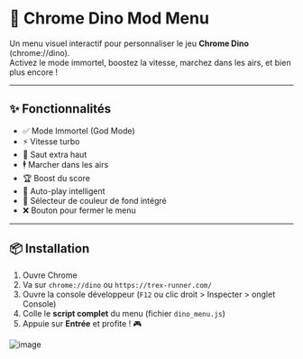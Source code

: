 # 🦖 Chrome Dino Mod Menu

Un menu visuel interactif pour personnaliser le jeu **Chrome Dino** (chrome://dino).  
Activez le mode immortel, boostez la vitesse, marchez dans les airs, et bien plus encore !

---

## ✨ Fonctionnalités

- ✅ Mode Immortel (God Mode)
- ⚡ Vitesse turbo
- 🚀 Saut extra haut
- 🕴️ Marcher dans les airs
- 🏆 Boost du score
- 🤖 Auto-play intelligent
- 🎨 Sélecteur de couleur de fond intégré
- ❌ Bouton pour fermer le menu

---

## 📦 Installation

1. Ouvre Chrome
2. Va sur `chrome://dino` ou `https://trex-runner.com/`
3. Ouvre la console développeur (`F12` ou clic droit > Inspecter > onglet Console)
4. Colle le **script complet** du menu (fichier `dino_menu.js`)
5. Appuie sur **Entrée** et profite ! 🎮

![image](https://github.com/user-attachments/assets/29cc8898-88a6-4e08-b351-4635caf966de)
